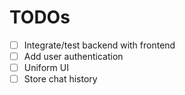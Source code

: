 # TODOs

- [ ] Integrate/test backend with frontend
- [ ] Add user authentication
- [ ] Uniform UI
- [ ] Store chat history
